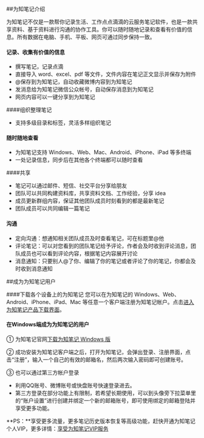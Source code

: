 ##为知笔记介绍

为知笔记不仅是一款帮你记录生活、工作点点滴滴的云服务笔记软件，也是一款共享资料、基于资料进行沟通的协作工具。你可以随时随地记录和查看有价值的信息。所有数据在电脑、手机、平板、网页可通过同步保持一致。



#### 记录、收集有价值的信息

+ 撰写笔记，记录点滴
+ 直接导入 word、excel、pdf 等文件，文件内容在笔记正文显示并保存为附件
+ @保存到为知笔记，自动收藏微博内容到为知笔记
+ 发消息给为知笔记微信公众帐号，自动保存消息到为知笔记
+ 网页内容可以一键分享到为知笔记

####组织整理笔记
+ 支持多级目录和标签，灵活多样组织笔记

#### 随时随地查看


+ 为知笔记支持 Windows、Web、Mac、Android、iPhone、iPad 等多终端
+ 一处记录信息，同步后在其他各个终端都可以随时查看

####共享


+ 笔记可以通过邮件、短信、社交平台分享给朋友
+ 团队可以共同构建资料库，共享资料文档、工作经验，分享 idea
+ 成员更新群组内容，保证其他团队成员时刻看到的都是最新笔记
+ 团队成员可以共同编辑一篇笔记

#### 沟通


+ 定向沟通：想通知相关团队成员及时查看笔记，可在标题里@他
+ 评论笔记：可以对您看到的团队笔记给予评论，作者会及时收到评论消息，团队成员也可以看到评论内容，根据笔记内容展开讨论
+ 消息通知：只要别人@了你、编辑了你的笔记或者评论了你的笔记，你都会及时收到消息通知




##成为为知笔记用户

####下载各个设备上的为知笔记
您可以在为知笔记的 Windows、Web、Android、iPhone、iPad、Mac 等任意一个客户端注册为知笔记帐户。点击[进入为知笔记产品下载界面](http://www.wiz.cn/download.html)。

#### 在Windows端成为为知笔记的用户

① 为知笔记官网[下载为知笔记  Windows 版](http://misc.wiz.cn/download?product=wiznote&client=windows-x86&ts=20140723)

② 成功安装为知笔记客户端之后，打开为知笔记，会弹出登录、注册界面，点击“注册”，输入一个自己的有效的邮箱名，然后两次输入密码即可创建账号。

③  也可以通过第三方帐户登录

+ 利用QQ账号、微博账号或快盘账号快速登录进去。
+ 第三方登录在部分功能上有限制，若希望长期使用，可以到头像旁下拉菜单里的“账户设置”进行创建并绑定一个新的邮箱账号，即可使用绑定的邮箱登陆并享受更多功能。


**PS：**享受更多流量，更多笔记历史版本恢复等高级功能，赶快开通为知笔记个人VIP，更多详情：[享受为知笔记VIP服务](http://blog.wiz.cn/wiz-vip.html)

